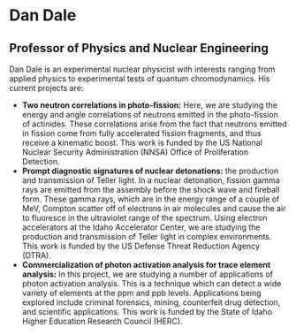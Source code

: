 # Dan Dale
## Professor of Physics and Nuclear Engineering

Dan Dale is an experimental nuclear physicist with interests ranging from applied physics to experimental tests of quantum chromodynamics. His current projects are:

- **Two neutron correlations in photo-fission:** Here, we are studying the energy and angle correlations of neutrons emitted in the photo-fission of actinides. These correlations arise from the fact that neutrons emitted in fission come from fully accelerated fission fragments, and thus receive a kinematic boost. This work is funded by the US National Nuclear Security Administration (NNSA) Office of Proliferation Detection.
- **Prompt diagnostic signatures of nuclear detonations:** the production and transmission of Teller light. In a nuclear detonation, fission gamma rays are emitted from the assembly before the shock wave and fireball form. These gamma rays, which are in the energy range of a couple of MeV, Compton scatter off of electrons in air molecules and cause the air to fluoresce in the ultraviolet range of the spectrum. Using electron accelerators at the Idaho Accelerator Center, we are studying the production and transmission of Teller light in complex environments. This work is funded by the US Defense Threat Reduction Agency (DTRA).
- **Commercialization of photon activation analysis for trace element analysis:** In this project, we are studying a number of applications of photon activation analysis. This is a technique which can detect a wide variety of elements at the ppm and ppb levels. Applications being explored include criminal forensics, mining, counterfeit drug detection, and scientific applications. This work is funded by the State of Idaho Higher Education Research Council (HERC).
